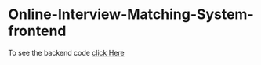 # Online-Interview-Matching-System-frontend

To see the backend code [click Here](https://github.com/Adithya-M-Dileep/Online-Interview-Matching-System-backend)

